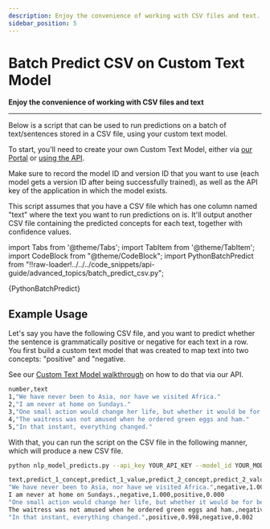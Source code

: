 ```yaml
---
description: Enjoy the convenience of working with CSV files and text.
sidebar_position: 5
---
```


# Batch Predict CSV on Custom Text Model

**Enjoy the convenience of working with CSV files and text**
<hr />

Below is a script that can be used to run predictions on a batch of text/sentences stored in a CSV file, using your custom text model.

To start, you'll need to create your own Custom Text Model, either via [our Portal](https://docs.clarifai.com/portal-guide/model/pcustom-model-walkthrough/) or [using the API](https://docs.clarifai.com/api-guide/model/custom-model-walkthrough/).

Make sure to record the model ID and version ID that you want to use \(each model gets a version ID after being successfully trained\), as well as the API key of the application in which the model exists.

This script assumes that you have a CSV file which has one column named "text" where the text you want to run predictions on is. It'll output another CSV file containing the predicted concepts for each text, together with confidence values.

import Tabs from '@theme/Tabs';
import TabItem from '@theme/TabItem';
import CodeBlock from "@theme/CodeBlock";
import PythonBatchPredict from "!!raw-loader!../../../code_snippets/api-guide/advanced_topics/batch_predict_csv.py";

<Tabs>
<TabItem value="nlp_model_predicts.py" label="nlp_model_predicts.py" default>
    <CodeBlock className="language-python">{PythonBatchPredict}</CodeBlock>
</TabItem>

</Tabs>

## Example Usage

Let's say you have the following CSV file, and you want to predict whether the sentence is grammatically positive or negative for each text in a row. You first build a custom text model that was created to map text into two concepts: "positive" and "negative. 

See our [Custom Text Model walkthrough](https://docs.clarifai.com/api-guide/model/custom-text-model-walkthrough/) on how to do that via our API.

<Tabs>
<TabItem value="my_data.csv" label="my_data.csv" default>

```bash
number,text
1,"We have never been to Asia, nor have we visited Africa."
2,"I am never at home on Sundays."
3,"One small action would change her life, but whether it would be for better or for worse was yet to be determined."
4,"The waitress was not amused when he ordered green eggs and ham."
5,"In that instant, everything changed."
```

With that, you can run the script on the CSV file in the following manner, which will produce a new CSV file.

```bash
python nlp_model_predicts.py --api_key YOUR_API_KEY --model_id YOUR_MODEL_ID --model_version YOUR_MODEL_VERSION_ID --csv_file my_data.csv --top_n 2
```
</TabItem>
</Tabs>

<Tabs>
<TabItem value="my_data_results.csv" label="my_data_results.csv" default>

```bash
text,predict_1_concept,predict_1_value,predict_2_concept,predict_2_value
"We have never been to Asia, nor have we visited Africa.",negative,1.000,positive,0.000
I am never at home on Sundays.,negative,1.000,positive,0.000
"One small action would change her life, but whether it would be for better or for worse was yet to be determined.",positive,1.000,negative,0.000
The waitress was not amused when he ordered green eggs and ham.,negative,1.000,positive,0.000
"In that instant, everything changed.",positive,0.998,negative,0.002
```
</TabItem>
</Tabs>
